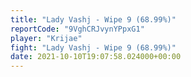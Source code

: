 ```yaml
---
title: "Lady Vashj - Wipe 9 (68.99%)"
reportCode: "9VghCRJvynYPpxG1"
player: "Krijae"
fight: "Lady Vashj - Wipe 9 (68.99%)"
date: 2021-10-10T19:07:58.024000+00:00
---
```

